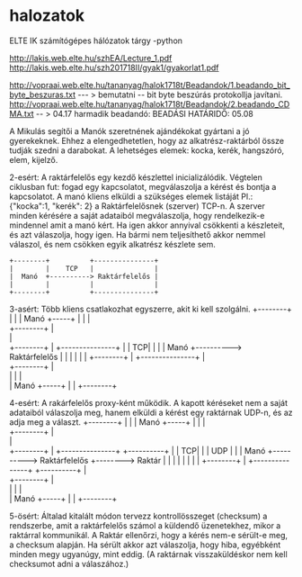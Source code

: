 # halozatok
ELTE IK számítógépes hálózatok tárgy -python

http://lakis.web.elte.hu/szhEA/Lecture_1.pdf   
http://lakis.web.elte.hu/szh201718II/gyak1/gyakorlat1.pdf   


http://vopraai.web.elte.hu/tananyag/halok1718t/Beadandok/1.beadando_bit_byte_beszuras.txt  --- > bemutatni -- bit byte beszúrás protokollja javítani.
http://vopraai.web.elte.hu/tananyag/halok1718t/Beadandok/2.beadando_CDMA.txt  -- > 04.17
 harmadik beadandó:
 BEADÁSI HATÁRIDŐ:
05.08

A Mikulás segítői a Manók szeretnének ajándékokat gyártani a jó gyerekeknek. Ehhez a elengedhetetlen, hogy az alkatrész-raktárból össze tudják szedni a darabokat.
A lehetséges elemek: kocka, kerék, hangszóró, elem, kijelző.

2-esért:
A raktárfelelős egy kezdő készlettel inicializálódik. Végtelen ciklusban fut: fogad egy kapcsolatot, megválaszolja a kérést és bontja a kapcsolatot.
A manó kliens elküldi a szükséges elemek listáját Pl.: {"kocka":1, "kerék": 2} a Raktárfelelősnek (szerver) TCP-n.
A szerver minden kérésére a saját adataiból megválaszolja, hogy rendelkezik-e mindennel amit a manó kért.
Ha igen akkor annyival csökkenti a készleteit, és azt válaszolja, hogy igen.
Ha bármi nem teljesíthető akkor nemmel válaszol, és nem csökken egyik alkatrész készlete sem.

	+--------+          +---------------+
	|        |    TCP   |               |
	|  Manó  +----------> Raktárfelelős |
	|        |          |               |
	+--------+          +---------------+


3-asért:
Több kliens csatlakozhat egyszerre, akit ki kell szolgálni. 
	+--------+
	|        |
	|  Manó  +-----+
	|        |     |                       
	+--------+     |                       
	               |                       
	+--------+     |    +---------------+
	|        |  TCP|    |               |
	|  Manó  +----------> Raktárfelelős |
	|        |     |    |               |
	+--------+     |    +---------------+
	               |                       
	+--------+     |                       
	|        |     |                       
	|  Manó  +-----+
	|        |
	+--------+


4-esért:
A rakárfelelős proxy-ként működik. A kapott kéréseket nem a saját adataiból válaszolja meg, hanem elküldi a kérést egy raktárnak UDP-n, és az adja meg a választ.
	+--------+
	|        |
	|  Manó  +-----+
	|        |     |                       
	+--------+     |                       
                   |                       
	+--------+     |    +---------------+        +----------+
	|        |  TCP|    |               |  UDP   |          |
	|  Manó  +----------> Raktárfelelős +-------->  Raktár  |
	|        |     |    |               |        |          |
	+--------+     |    +---------------+        +----------+
				   |                       
	+--------+     |                       
	|        |     |                       
	|  Manó  +-----+
	|        |
	+--------+
	
5-ösért:
Általad kitalált módon tervezz kontrollösszeget (checksum) a rendszerbe, amit a raktárfelelős számol a küldendő üzenetekhez, mikor a raktárral kommunikál. A Raktár ellenőrzi, hogy a kérés nem-e sérült-e meg, a checksum alapján. Ha sérült akkor azt válaszolja, hogy hiba, egyébként minden megy ugyanúgy, mint eddig. (A raktárnak visszaküldéskor nem kell checksumot adni a válaszához.)
